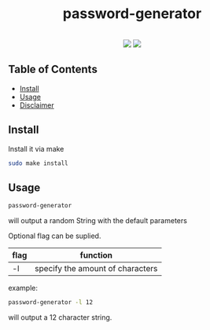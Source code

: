 <h1 align="center">
  password-generator
</h1>

<p align=center>
  <br>
  <img src="https://img.shields.io/badge/os-linux-brightgreen">
  <img src="https://img.shields.io/badge/os-mac-brightgreen">
</p>

## Table of Contents

- [Install](#Install)
- [Usage](#Usage)
- [Disclaimer](#Disclaimer)

## Install

Install it via make

```sh
sudo make install
```

## Usage

```sh
password-generator
```

will output a random String with the default parameters

Optional flag can be suplied.

| flag          | function                           |
| ------------- | ---------------------------------- |
| -l <amount>   | specify the amount of characters   |

example:

```sh
password-generator -l 12
```

will output a 12 character string.
